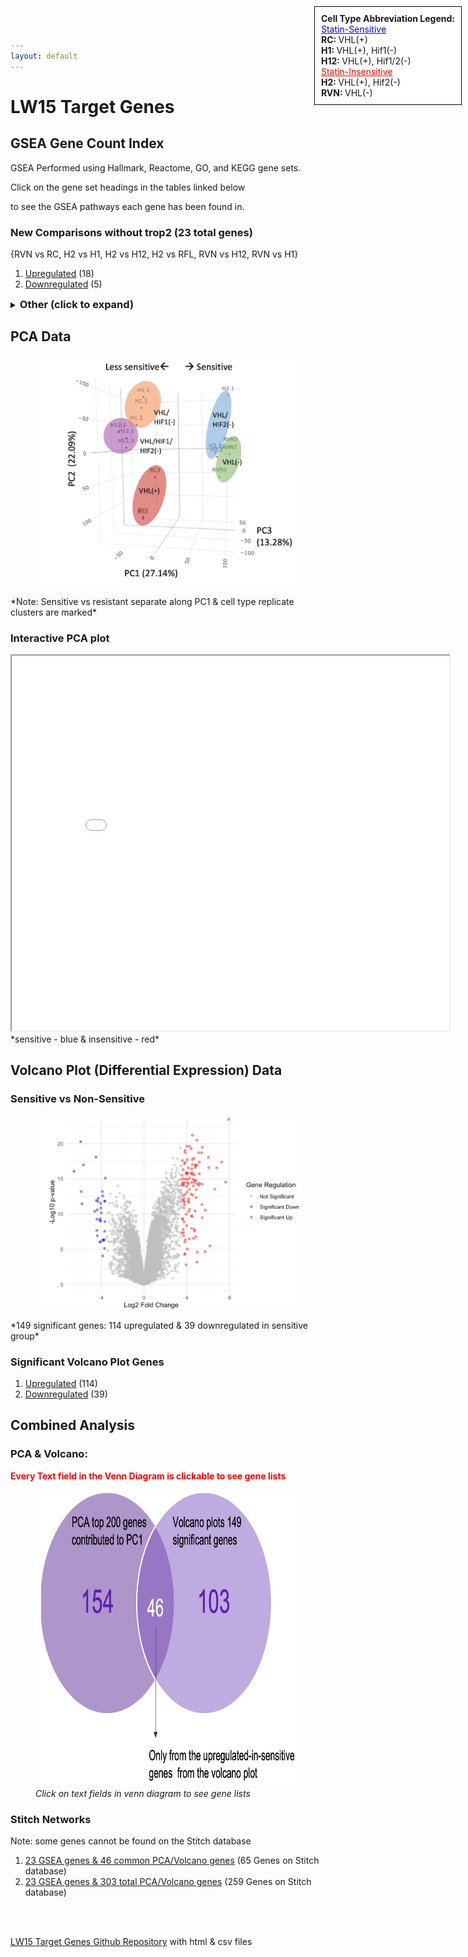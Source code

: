 ```yaml
---
layout: default
---
```



# LW15 Target Genes
## GSEA Gene Count Index
GSEA Performed using Hallmark, Reactome, GO, and KEGG gene sets.

Click on the gene set headings in the tables linked below

to see the GSEA pathways each gene has been found in.

### New Comparisons without trop2 (23 total genes)
{RVN vs RC, H2 vs H1, H2 vs H12, H2 vs RFL, RVN vs H12, RVN vs H1}
1. [Upregulated](/LW15-Target-Genes/Common%20Genes/New%20Comparisons/Without%20trop2/Up_GeneTable_interactive.html) (18)
2. [Downregulated](/LW15-Target-Genes/Common%20Genes/New%20Comparisons/Without%20trop2/Down_GeneTable_interactive.html) (5)

<div style="position: fixed; top: 10px; right: 10px; border: 1px solid black; padding: 10px; background-color: white; z-index: 1000;">
    <strong>Cell Type Abbreviation Legend:</strong><br>
    <u style="color: blue;">Statin-Sensitive</u><br>
    <b>RC: </b>VHL(+)<br>
    <b>H1: </b>VHL(+), Hif1(-)<br>
    <b>H12: </b>VHL(+), Hif1/2(-)<br>
    <u style="color: red;">Statin-Insensitive</u><br>
    <b>H2: </b>VHL(+), Hif2(-)<br>
    <b>RVN: </b>VHL(-)
</div>




<details>
<summary><span style="font-weight: bold; font-size: 1.17em;">Other (click to expand)</span></summary>
<br> <!-- Add an empty line here -->
<div>
  <p style="margin-left: 20px;"><strong>Original Comparisons</strong></p>
  <div style="margin-left: 40px;">
    <p>{RVN vs RC, H2 vs H1, H2 vs H12 , trop2 vs non}</p>
    <ol>
      <li><a href="/LW15-Target-Genes/Common%20Genes/Original%20Comparisons/OriginalComparisons_Up_GeneTable_interactive.html">Upregulated</a> (28)</li>
      <li><a href="/LW15-Target-Genes/Common%20Genes/Original%20Comparisons/OriginalComparisons_Down_GeneTable_interactive.html">Downregulated</a> (16)</li>
    </ol>
  </div>

  <p style="margin-left: 20px;"><strong>New Comparisons</strong></p>
  <div style="margin-left: 40px;">
    <p>{RVN vs RC, H2 vs H1, H2 vs H12, H2 vs RFL, RVN vs H12, RVN vs H1, trop2 vs non}</p>
    <ol>
      <li><a href="/LW15-Target-Genes/Common%20Genes/New%20Comparisons/NewComparisons_Up_GeneTable_interactive.html">Upregulated</a> (12)</li>
      <li><a href="/LW15-Target-Genes/Common%20Genes/New%20Comparisons/NewComparisons_Down_GeneTable_interactive.html">Downregulated</a> (4)</li>
    </ol>
  </div>
</div>
</details>





## PCA Data
<figure>
  <img src="images/PCA Screenshot.png" alt="Sensitive vs resistant separated along PC1" width="600"/>
</figure>
*Note: Sensitive vs resistant separate along PC1 & cell type replicate clusters are marked*

### Interactive PCA plot
<iframe src="images/3D_PCA_Plot.html" width="700" height="600"></iframe>
*sensitive - blue & insensitive - red*

## Volcano Plot (Differential Expression) Data
### Sensitive vs Non-Sensitive
<figure>
  <img src="images/Volc plot screenshot.png" alt="149 significant genes: 114 upregulated & 39 downregulated" width="600"/>
</figure>
*149 significant genes: 114 upregulated & 39 downregulated in sensitive group*

### Significant Volcano Plot Genes
1. [Upregulated](/LW15-Target-Genes/Common%20Genes/Volc%20%26%20PCA%20Data/sensi_vs_non_upregulated_genes.html) (114)
2. [Downregulated](/LW15-Target-Genes/Common%20Genes/Volc%20%26%20PCA%20Data/sensi_vs_non_downregulated_genes.html) (39)

## Combined Analysis
### PCA & Volcano: 
<p><strong style="color: red;">Every Text field in the Venn Diagram is clickable to see gene lists</strong></p>


<!-- Venn Diagram Linked Image -->
<figure>
  <img src="images/Venn Diagram.png" alt="PCA & Volc Plot Venn Diagram" width="700" height="474" usemap="#imagemap">
  <figcaption><i>Click on text fields in venn diagram to see gene lists</i></figcaption>
</figure>

<map name="imagemap">
  <area shape="rect" coords="94,41,293,92" alt="PCA Top 200 Genes" href="Common%20Genes/Volc%20%26%20PCA%20Data/PCA_Top_200_genes.html">
  <area shape="rect" coords="359,42,545,93" alt="Volcano Plots 149 Significant Genes" href="Common%20Genes/Volc%20%26%20PCA%20Data/sensi_vs_non_total_genes.html">
  <area shape="rect" coords="292,170,341,205" alt="46 Common Genes" href="Common%20Genes/Volc%20&%20PCA%20Data/46_Overlapping_Genes.html">
  <area shape="rect" coords="126,158,206,201" alt="PCA Unique Genes" href="Common%20Genes/Volc%20%26%20PCA%20Data/PCA_unique.html">
  <area shape="rect" coords="432,160,516,200" alt="Volcano Unique Genes" href="Common%20Genes/Volc%20%26%20PCA%20Data/volc_unique.html">


<h3>Stitch Networks</h3>
<p>Note: some genes cannot be found on the Stitch database</p>
<ol>
  <li><a href="http://stitch.embl.de/cgi/network.pl?taskId=Bj8Z86TeGiyP" target="_blank">23 GSEA genes &amp; 46 common PCA/Volcano genes</a> (65 Genes on Stitch database)</li>
  <li><a href="http://stitch.embl.de/cgi/network.pl?taskId=IGQz3UZFH7gw" target="_blank">23 GSEA genes &amp; 303 total PCA/Volcano genes</a> (259 Genes on Stitch database)</li>
</ol>

<footer>
  <br>
  <br>
  <!-- other footer content -->

  <!-- Link to GitHub profile -->
  <a href="https://github.com/ebowen19/LW15-Target-Genes" target="_blank">LW15 Target Genes Github Repository</a> with html & csv files
</footer>
